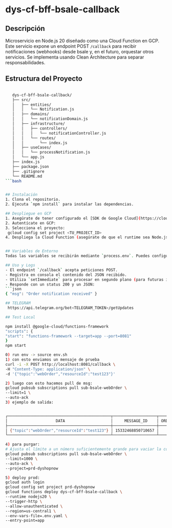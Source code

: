 # dys-cf-bff-bsale-callback

## Descripción
Microservicio en Node.js 20 diseñado como una Cloud Function en GCP. Este servicio expone un endpoint POST `/callback` para recibir notificaciones (webhooks) desde bsale y, en el futuro, orquestar otros servicios. Se implementa usando Clean Architecture para separar responsabilidades.

## Estructura del Proyecto

   ```bash

      dys-cf-bff-bsale-callback/
      ├── src/
      │   ├── entities/
      │   │   └── Notification.js
      │   ├── domains/
      │   │   └── notificationDomain.js
      │   ├── infrastructure/
      │   │   ├── controllers/
      │   │   │   └── notificationController.js
      │   │   └── routes/
      │   │       └── index.js
      │   ├── useCases/
      │   │   └── processNotification.js
      │   └── app.js
      ├── index.js
      ├── package.json
      ├── .gitignore
      └── README.md
```bash


## Instalación
1. Clona el repositorio.
2. Ejecuta `npm install` para instalar las dependencias.

## Despliegue en GCP
1. Asegúrate de tener configurado el [SDK de Google Cloud](https://cloud.google.com/sdk/docs/install).
2. Autentícate en GCP:  
3. Selecciona el proyecto:  
    gcloud config set project <TU_PROJECT_ID>
4. Despliega la Cloud Function (asegúrate de que el runtime sea Node.js 20):


## Variables de Entorno
Todas las variables se recibirán mediante `process.env`. Puedes configurarlas en GCP o en un archivo `.env` (para desarrollo) y luego ignorar dicho archivo en `.gitignore`.

## Uso y Logs
- El endpoint `/callback` acepta peticiones POST.
- Registra en consola el contenido del JSON recibido.
- Utiliza `setImmediate` para procesar en segundo plano (para futuras implementaciones).
- Responde con un status 200 y un JSON:  
```json
{ "msg": "Order notification received" }

## TELEGRAM
    https://api.telegram.org/bot<TELEGRAM_TOKEN>/getUpdates

## Test Local

npm install @google-cloud/functions-framework
"scripts": {
  "start": "functions-framework --target=app --port=8081"
}
npm start

0) run env -> source env.sh
1) con esto enviamos un mensaje de prueba
curl -i -X POST http://localhost:8081/callback \
  -H "Content-Type: application/json" \
  -d '{"topic":"webOrder","resourceId":"test123"}'

2) luego con esto hacemos pull de msg:
gcloud pubsub subscriptions pull sub-bsale-webOrder \
  --limit=1 \
  --auto-ack
3) ejemplo de salida:


┌─────────────────────────────────────────────┬───────────────────┬──────────────┬────────────┬──────────────────┬────────────┐
│                     DATA                    │     MESSAGE_ID    │ ORDERING_KEY │ ATTRIBUTES │ DELIVERY_ATTEMPT │ ACK_STATUS │
├─────────────────────────────────────────────┼───────────────────┼──────────────┼────────────┼──────────────────┼────────────┤
│ {"topic":"webOrder","resourceId":"test123"} │ 15332468850710657 │              │            │                  │ SUCCESS    │
└─────────────────────────────────────────────┴───────────────────┴──────────────┴────────────┴──────────────────┴────────────┘

4) para purgar:
# Ajusta el límite a un número suficientemente grande para vaciar la cola
gcloud pubsub subscriptions pull sub-bsale-webOrder \
  --limit=1000 \
  --auto-ack \
  --project=prd-dyshopnow

5) deploy prod:
gcloud auth login
gcloud config set project prd-dyshopnow
gcloud functions deploy dys-cf-bff-bsale-callback \
  --runtime nodejs20 \
  --trigger-http \
  --allow-unauthenticated \
  --region=us-central1 \
  --env-vars-file=.env.yaml \
  --entry-point=app